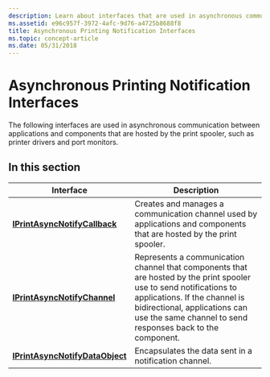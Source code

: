 ```yaml
---
description: Learn about interfaces that are used in asynchronous communication between applications and components that are hosted by the print spooler.
ms.assetid: e96c957f-3972-4afc-9d76-a4725b8688f8
title: Asynchronous Printing Notification Interfaces
ms.topic: concept-article
ms.date: 05/31/2018
---
```


# Asynchronous Printing Notification Interfaces

The following interfaces are used in asynchronous communication between applications and components that are hosted by the print spooler, such as printer drivers and port monitors.

## In this section



| Interface                                                                     | Description                                                                                                                                                                                                                                                   |
|-------------------------------------------------------------------------------|---------------------------------------------------------------------------------------------------------------------------------------------------------------------------------------------------------------------------------------------------------------|
| [**IPrintAsyncNotifyCallback**](/windows/desktop/api/prnasnot/nn-prnasnot-iprintasyncnotifycallback)<br/>     | Creates and manages a communication channel used by applications and components that are hosted by the print spooler.<br/>                                                                                                                              |
| [**IPrintAsyncNotifyChannel**](/windows/desktop/api/prnasnot/nn-prnasnot-iprintasyncnotifychannel)<br/>       | Represents a communication channel that components that are hosted by the print spooler use to send notifications to applications. If the channel is bidirectional, applications can use the same channel to send responses back to the component.<br/> |
| [**IPrintAsyncNotifyDataObject**](/windows/desktop/api/prnasnot/nn-prnasnot-iprintasyncnotifydataobject)<br/> | Encapsulates the data sent in a notification channel. <br/>                                                                                                                                                                                             |



 

 

 




